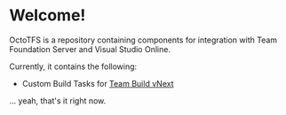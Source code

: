 # Welcome!

OctoTFS is a repository containing components for integration with Team Foundation Server and Visual Studio Online.

Currently, it contains the following:
* Custom Build Tasks for [Team Build vNext](http://vsalmdocs.azurewebsites.net/library/vs/alm/build/overview)

... yeah, that's it right now.